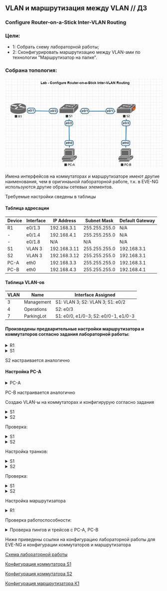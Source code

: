## VLAN и маршрутизация между VLAN // ДЗ 

### Configure Router-on-a-Stick Inter-VLAN Routing

### Цели:
- 1: Собрать схему лабораторной работы;
- 2: Сконфигурировать маршрутизацию между VLAN-ами по технологии "Маршрутизатор на палке".

### Собрана топология:
![img_1.jpg](Topology1.jpg)

Имена интерфейсов на коммутаторах и маршрутизаторе имеют другие наименования, чем в оригинаьной лабораторной работе, т.к. в EVE-NG используются другие образы сетевых элементов.

Требуемые настройки сведены в таблицы

#### Таблица адресации
Device|Interface|IP Address|Subnet Mask|Default Gateway
---|---|---|---|---
R1|e0/1.3|192.168.3.1|255.255.255.0|N/A
-|e0/1.4|192.168.4.1|255.255.255.0|N/A
-|e0/1.8|N/A|N/A|N/A
S1|VLAN 3|192.168.3.11|255.255.255.0|192.168.3.1
S2|VLAN 3|192.168.3.12|255.255.255.0|192.168.3.1
PC-A|eth0|192.168.3.3|255.255.255.0|192.168.3.1
PC-B|eth0|192.168.4.3|255.255.255.0|192.168.4.1

#### Таблица VLAN-ов
VLAN|Name|Interface Assigned
---|---|---
3|Management|S1: VLAN 3; S2: VLAN 3; S1: e0/2
4|Operations|S2: e0/3
7|ParkingLot|S1: e0/0, e1/0-3; S2: e0/0-1, e1/0-3

#### Произведены предварительные настройки маршрутизатора и коммутаторов согласно задания лабораторной работы:
<details>
<summary> R1 </summary>
 
 ``` 
Router>enable
Router#conf t
Enter configuration commands, one per line.  End with CNTL/Z.
Router(config)#hostname R1
R1(config)#no ip domain-lookup
R1(config)#
R1(config)#
R1(config)#no ip domain-lookup
R1(config)#
R1(config)#enable secret class
R1(config)#line console 0
R1(config-line)#password cisco
R1(config-line)#login
R1(config-line)#line vty 0 4
R1(config-line)#password cisco
R1(config-line)#login
R1(config-line)#service password-encryption
R1(config)#banner motb $ NE VLEZAY -- UB'YOT!!! $
 
 ```
</details>
<details>
<summary> S1 </summary>
 
 ``` 
switch#conf t
switch(config)#hostname S1
S1(config)#no ip domain-lookup
S1(config)#enable secret class
S1(config)#line console 0
S1(config-line)#password cisco
S1(config-line)#login
S1(config)#line vty 0 4
S1(config-line)#password cisco
S1(config-line)#login
S1(config)#service password-encryption
S1(config)#banner motd $ NE VLEZAY -- UB'YOT!!! $
 
 ```
</details>

S2 настраивается аналогично

#### Настройка PC-A
<details>
<summary> PC-A </summary>
 
 ```
VPCS> set pcname PC-A

PC-A> ip 192.168.3.3 255.255.255.0 192.168.3.1
Checking for duplicate address...
PC-A : 192.168.3.3 255.255.255.0 gateway 192.168.3.1

PC-A> sh ip

NAME        : PC-A[1]
IP/MASK     : 192.168.3.3/24
GATEWAY     : 192.168.3.1
DNS         :
MAC         : 00:50:79:66:68:04
LPORT       : 20000
RHOST:PORT  : 127.0.0.1:30000
MTU         : 1500

PC-A>
 
 ```
</details>

PC-B настраивается аналогично

Создаю VLAN-ы на коммутаторах и конфигирурую согласно задания

<details>
<summary> S1 </summary>
 
 ```
S1(config)#vlan 3
S1(config-vlan)#name Management
S1(config-vlan)#vlan 4
S1(config-vlan)#name Operations
S1(config-vlan)#vlan 7
S1(config-vlan)#name ParkingLot
S1(config-vlan)#vlan 8
S1(config-vlan)#name Native

S1(config)#int vlan 3
S1(config-if)#ip address 192.168.3.11 255.255.255.0
S1(config-if)#no shutdown
S1(config-if)#exit
S1(config)#ip default-gateway 192.168.3.1

S1(config)#int range e0/0 , e1/0 - 3
S1(config-if-range)#switchport mode access
S1(config-if-range)#switchport access vlan 7
S1(config-if-range)#shutdown

S1(config)#int e0/2
S1(config-if)#switchport mode access
S1(config-if)#switchport access vlan 3

 ```
</details>
<details>
<summary> S2 </summary>
 
 ```

S2(config)#vlan 3
S2(config-vlan)#name Management
S2(config-vlan)#vlan 4
S2(config-vlan)#name Operations
S2(config-vlan)#vlan 7
S2(config-vlan)#name ParkingLot
S2(config-vlan)#vlan 8
S2(config-vlan)#name Native

S2(config)#int vlan 3
S2(config-if)#ip address 192.168.3.12 255.255.255.0
S2(config-if)#no shutdown
S2(config-if)#exit
S2(config)#ip default-gateway 192.168.3.1


S2(config)#interface range e0/0 - 1, e1/0 - 3
S2(config-if-range)#switchport mode access
S2(config-if-range)#switchport access vlan 7
S2(config-if-range)#shutdown

S2(config)#interface e0/3
S2(config-if)#switchport mode access
S2(config-if)#switchport access vlan 4

 ```
</details>

Проверка:
<details>
<summary> S1 </summary>
 
 ```

S1#sh vlan br

VLAN Name                             Status    Ports
---- -------------------------------- --------- -------------------------------
1    default                          active    Et0/1, Et0/3
3    Management                       active    Et0/2
4    Operations                       active
7    ParkingLot                       active    Et0/0, Et1/0, Et1/1, Et1/2
                                                Et1/3
8    Native                           active
1002 fddi-default                     act/unsup
1003 token-ring-default               act/unsup
1004 fddinet-default                  act/unsup
1005 trnet-default                    act/unsup
S1#

 ```
</details>
<details>
<summary> S2 </summary>
 
 ```

S2#sh vlan br

VLAN Name                             Status    Ports
---- -------------------------------- --------- -------------------------------
1    default                          active
3    Management                       active
4    Operations                       active    Et0/3
7    ParkingLot                       active    Et0/0, Et0/1, Et0/2, Et1/0
                                                Et1/1, Et1/2, Et1/3
8    Native                           active
1002 fddi-default                     act/unsup
1003 token-ring-default               act/unsup
1004 fddinet-default                  act/unsup
1005 trnet-default                    act/unsup

 ```
</details>

Настройка транков:
<details>
<summary> S1 </summary>
 
 ```


S1(config)#int e0/1
S1(config-if)#switchport trunk encapsulation dot1q
S1(config-if)#switchport mode trunk
S1(config-if)#switchport trunk native vlan 8
S1(config-if)#switchport trunk allowed vlan 3,4,8

S1(config)#int e0/3
S1(config-if)#switchport trunk encapsulation dot1q
S1(config-if)#switchport mode trunk
S1(config-if)#switchport trunk native vlan 8
S1(config-if)#switchport trunk allowed vlan 3,4,8

 ```
</details>
<details>
<summary> S2 </summary>
 
 ```


S2(config)#int e0/1
S2(config-if)#switchport trunk encapsulation dot1q
S2(config-if)#switchport mode trunk
S2(config-if)#switchport trunk native vlan 8
S2(config-if)#switchport trunk allowed vlan 3,4,8

 ```
</details>

Проверка:
<details>
<summary> S1 </summary>
 
 ```
S1#sh int trunk

Port        Mode             Encapsulation  Status        Native vlan
Et0/1       on               802.1q         trunking      8
Et0/3       on               802.1q         trunking      8

Port        Vlans allowed on trunk
Et0/1       3-4,8
Et0/3       3-4,8

Port        Vlans allowed and active in management domain
Et0/1       3-4,8
Et0/3       3-4,8

Port        Vlans in spanning tree forwarding state and not pruned
Et0/1       3-4,8
Et0/3       3-4,8

 ```
</details>
<details>
<summary> S2 </summary>
 
 ```
S2#sh int trunk

Port        Mode             Encapsulation  Status        Native vlan
Et0/1       on               802.1q         trunking      8

Port        Vlans allowed on trunk
Et0/1       3-4,8

Port        Vlans allowed and active in management domain
Et0/1       3-4,8

Port        Vlans in spanning tree forwarding state and not pruned
Et0/1       3-4,8


 ```
</details>


Настройка маршрутизатора
<details>
<summary> R1 </summary>
 
 ```

R1(config)#int e0/1
R1(config-if)#no shutdown
R1(config-if)#exit

R1(config)#interface e0/1.3
R1(config-subif)#desc Management Network
R1(config-subif)#encapsulation dot1q 3
R1(config-subif)#ip address 192.168.3.1 255.255.255.0
R1(config-subif)#interface e0/1.4
R1(config-subif)#desc Operations Network
R1(config-subif)#encapsulation dot1q 4
R1(config-subif)#ip address 192.168.4.1 255.255.255.0
R1(config-subif)#interface e0/1.8
R1(config-subif)#desc Native VLAN
R1(config-subif)#encapsulation dot1q 8 native

R1#sh ip int brief
Interface                  IP-Address      OK? Method Status                Protocol
Ethernet0/0                unassigned      YES unset  administratively down down
Ethernet0/1                unassigned      YES unset  up                    up
Ethernet0/1.3              192.168.3.1     YES manual up                    up
Ethernet0/1.4              192.168.4.1     YES manual up                    up
Ethernet0/1.8              unassigned      YES unset  up                    up
Ethernet0/2                unassigned      YES unset  administratively down down
Ethernet0/3                unassigned      YES unset  administratively down down
Serial1/0                  unassigned      YES unset  administratively down down
Serial1/1                  unassigned      YES unset  administratively down down
Serial1/2                  unassigned      YES unset  administratively down down
Serial1/3                  unassigned      YES unset  administratively down down
 
 ```
</details>

Проверка работоспособности:
<details>
<summary> Проверка пингов и трейсов с PC-A, PC-B </summary>
 
 ```

PC-A> ping 192.168.3.1

192.168.3.1 icmp_seq=1 timeout
84 bytes from 192.168.3.1 icmp_seq=2 ttl=255 time=1.528 ms
84 bytes from 192.168.3.1 icmp_seq=3 ttl=255 time=1.903 ms
84 bytes from 192.168.3.1 icmp_seq=4 ttl=255 time=1.332 ms
84 bytes from 192.168.3.1 icmp_seq=5 ttl=255 time=1.071 ms


PC-A> ping 192.168.4.3

84 bytes from 192.168.4.3 icmp_seq=1 ttl=63 time=1.787 ms
84 bytes from 192.168.4.3 icmp_seq=2 ttl=63 time=2.482 ms
84 bytes from 192.168.4.3 icmp_seq=3 ttl=63 time=7.766 ms
84 bytes from 192.168.4.3 icmp_seq=4 ttl=63 time=1.931 ms
84 bytes from 192.168.4.3 icmp_seq=5 ttl=63 time=2.000 ms


PC-A> ping 192.168.3.12

84 bytes from 192.168.3.12 icmp_seq=1 ttl=255 time=1.317 ms
84 bytes from 192.168.3.12 icmp_seq=2 ttl=255 time=1.321 ms
84 bytes from 192.168.3.12 icmp_seq=3 ttl=255 time=0.820 ms
84 bytes from 192.168.3.12 icmp_seq=4 ttl=255 time=0.822 ms
84 bytes from 192.168.3.12 icmp_seq=5 ttl=255 time=0.944 ms

PC-B> ping 192.168.3.3

84 bytes from 192.168.3.3 icmp_seq=1 ttl=63 time=4.522 ms
84 bytes from 192.168.3.3 icmp_seq=2 ttl=63 time=3.024 ms
84 bytes from 192.168.3.3 icmp_seq=3 ttl=63 time=4.788 ms
84 bytes from 192.168.3.3 icmp_seq=4 ttl=63 time=4.159 ms
84 bytes from 192.168.3.3 icmp_seq=5 ttl=63 time=3.115 ms

PC-B> trace 192.168.3.3
trace to 192.168.3.3, 8 hops max, press Ctrl+C to stop
 1   192.168.4.1   4.457 ms  4.280 ms  3.585 ms
 2   *192.168.3.3   2.037 ms (ICMP type:3, code:3, Destination port unreachable)


 ```
</details>

Ниже приведены ссылки на конфигурацию лабораторной работы для EVE-NG и конфигурации коммутаторов и маршрутизатора

[Схема лабораторной работы](https://github.com/evgzol/OTUS-Network-Engineer/blob/main/lab01/01%20Lab%20VLAN.unl)

[Конфигурация коммутатора S1](https://github.com/evgzol/OTUS-Network-Engineer/blob/main/lab01/S1.cfg)

[Конфигурация коммутатора S2](https://github.com/evgzol/OTUS-Network-Engineer/blob/main/lab01/S2.cfg)

[Конфигурация маршрутизатора К1](https://github.com/evgzol/OTUS-Network-Engineer/blob/main/lab01/R1.cfg)

